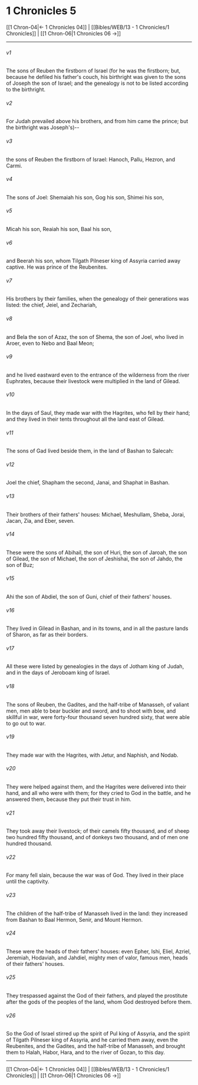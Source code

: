 # 1 Chronicles 5

[[1 Chron-04|← 1 Chronicles 04]] | [[Bibles/WEB/13 - 1 Chronicles/1 Chronicles]] | [[1 Chron-06|1 Chronicles 06 →]]
***



###### v1 
The sons of Reuben the firstborn of Israel (for he was the firstborn; but, because he defiled his father's couch, his birthright was given to the sons of Joseph the son of Israel; and the genealogy is not to be listed according to the birthright. 

###### v2 
For Judah prevailed above his brothers, and from him came the prince; but the birthright was Joseph's)-- 

###### v3 
the sons of Reuben the firstborn of Israel: Hanoch, Pallu, Hezron, and Carmi. 

###### v4 
The sons of Joel: Shemaiah his son, Gog his son, Shimei his son, 

###### v5 
Micah his son, Reaiah his son, Baal his son, 

###### v6 
and Beerah his son, whom Tilgath Pilneser king of Assyria carried away captive. He was prince of the Reubenites. 

###### v7 
His brothers by their families, when the genealogy of their generations was listed: the chief, Jeiel, and Zechariah, 

###### v8 
and Bela the son of Azaz, the son of Shema, the son of Joel, who lived in Aroer, even to Nebo and Baal Meon; 

###### v9 
and he lived eastward even to the entrance of the wilderness from the river Euphrates, because their livestock were multiplied in the land of Gilead. 

###### v10 
In the days of Saul, they made war with the Hagrites, who fell by their hand; and they lived in their tents throughout all the land east of Gilead. 

###### v11 
The sons of Gad lived beside them, in the land of Bashan to Salecah: 

###### v12 
Joel the chief, Shapham the second, Janai, and Shaphat in Bashan. 

###### v13 
Their brothers of their fathers' houses: Michael, Meshullam, Sheba, Jorai, Jacan, Zia, and Eber, seven. 

###### v14 
These were the sons of Abihail, the son of Huri, the son of Jaroah, the son of Gilead, the son of Michael, the son of Jeshishai, the son of Jahdo, the son of Buz; 

###### v15 
Ahi the son of Abdiel, the son of Guni, chief of their fathers' houses. 

###### v16 
They lived in Gilead in Bashan, and in its towns, and in all the pasture lands of Sharon, as far as their borders. 

###### v17 
All these were listed by genealogies in the days of Jotham king of Judah, and in the days of Jeroboam king of Israel. 

###### v18 
The sons of Reuben, the Gadites, and the half-tribe of Manasseh, of valiant men, men able to bear buckler and sword, and to shoot with bow, and skillful in war, were forty-four thousand seven hundred sixty, that were able to go out to war. 

###### v19 
They made war with the Hagrites, with Jetur, and Naphish, and Nodab. 

###### v20 
They were helped against them, and the Hagrites were delivered into their hand, and all who were with them; for they cried to God in the battle, and he answered them, because they put their trust in him. 

###### v21 
They took away their livestock; of their camels fifty thousand, and of sheep two hundred fifty thousand, and of donkeys two thousand, and of men one hundred thousand. 

###### v22 
For many fell slain, because the war was of God. They lived in their place until the captivity. 

###### v23 
The children of the half-tribe of Manasseh lived in the land: they increased from Bashan to Baal Hermon, Senir, and Mount Hermon. 

###### v24 
These were the heads of their fathers' houses: even Epher, Ishi, Eliel, Azriel, Jeremiah, Hodaviah, and Jahdiel, mighty men of valor, famous men, heads of their fathers' houses. 

###### v25 
They trespassed against the God of their fathers, and played the prostitute after the gods of the peoples of the land, whom God destroyed before them. 

###### v26 
So the God of Israel stirred up the spirit of Pul king of Assyria, and the spirit of Tilgath Pilneser king of Assyria, and he carried them away, even the Reubenites, and the Gadites, and the half-tribe of Manasseh, and brought them to Halah, Habor, Hara, and to the river of Gozan, to this day.

***
[[1 Chron-04|← 1 Chronicles 04]] | [[Bibles/WEB/13 - 1 Chronicles/1 Chronicles]] | [[1 Chron-06|1 Chronicles 06 →]]
